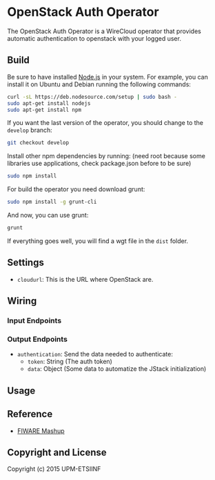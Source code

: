 OpenStack Auth Operator
======================

The OpenStack Auth Operator is a WireCloud operator that provides automatic authentication to openstack with your logged user.

Build
-----

Be sure to have installed [Node.js](http://node.js) in your system. For example, you can install it on Ubuntu and Debian running the following commands:

```bash
curl -sL https://deb.nodesource.com/setup | sudo bash -
sudo apt-get install nodejs
sudo apt-get install npm
```

If you want the last version of the operator, you should change to the `develop` branch:

```bash
git checkout develop
```

Install other npm dependencies by running: (need root because some libraries use applications, check package.json before to be sure)

```bash
sudo npm install
```

For build the operator you need download grunt:

```bash
sudo npm install -g grunt-cli
```

And now, you can use grunt:

```bash
grunt
```

If everything goes well, you will find a wgt file in the `dist` folder.

## Settings

- `cloudurl`: This is the URL where OpenStack are.

## Wiring


### Input Endpoints


### Output Endpoints

- `authentication`: Send the data needed to authenticate:
  - `token`: String (The auth token)
  - `data`: Object (Some data to automatize the JStack initialization)


## Usage


## Reference

- [FIWARE Mashup](https://mashup.lab.fiware.org/)

## Copyright and License

Copyright (c) 2015 UPM-ETSIINF
